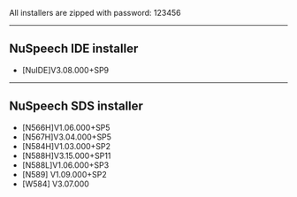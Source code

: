 All installers are zipped with password: 123456

-------------
NuSpeech IDE installer
-------------
- [NuIDE]V3.08.000+SP9

-------------
NuSpeech SDS installer
-------------
- [N566H]V1.06.000+SP5
- [N567H]V3.04.000+SP5
- [N584H]V1.03.000+SP2
- [N588H]V3.15.000+SP11
- [N588L]V1.06.000+SP3
- [N589] V1.09.000+SP2
- [W584] V3.07.000
